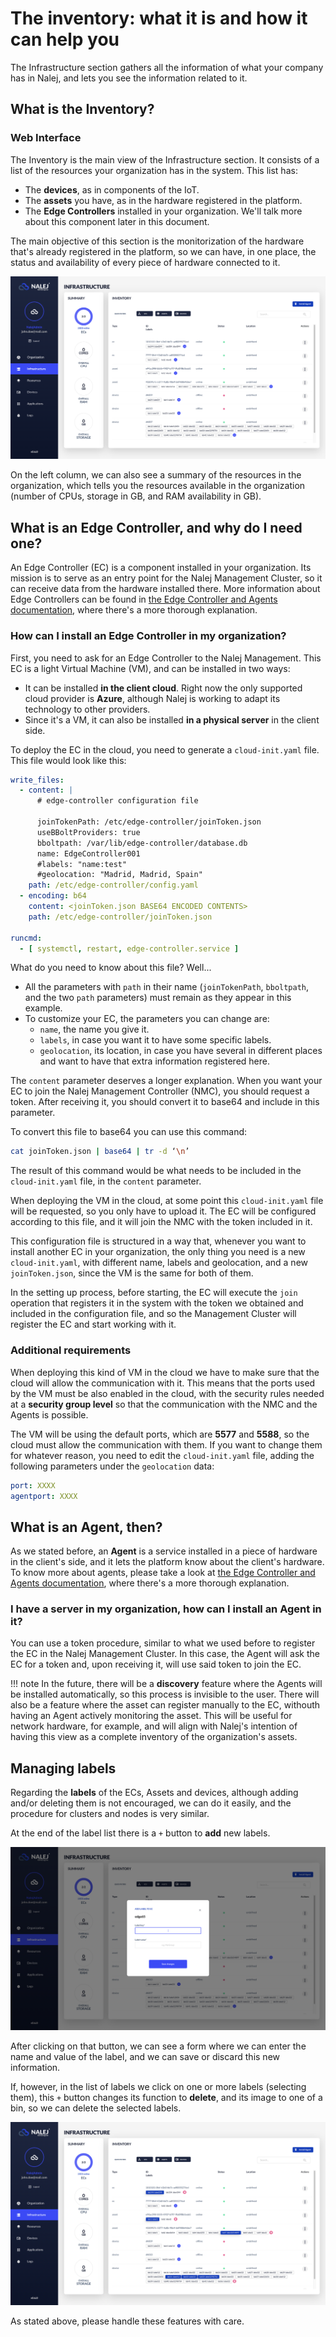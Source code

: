 # The inventory: what it is and how it can help you

The Infrastructure section gathers all the information of what your company has in Nalej, and lets you see the information related to it.

## What is the Inventory?

### Web Interface

The Inventory is the main view of the Infrastructure section. It consists of a list of the resources your organization has in the system. This list has:

* The **devices**, as in components of the IoT.
* The **assets** you have, as in the hardware registered in the platform.
* The **Edge Controllers** installed in your organization. We'll talk more about this component later in this document.

The main objective of this section is the monitorization of the hardware that's already registered in the platform, so we can have, in one place, the status and availability of every piece of hardware connected to it.

![The inventory](../../img/infra_inv_main.png)

On the left column, we can also see a summary of the resources in the organization, which tells you the resources available in the organization \(number of CPUs, storage in GB, and RAM availability in GB\).

## What is an Edge Controller, and why do I need one?

An Edge Controller \(EC\) is a component installed in your organization. Its mission is to serve as an entry point for the Nalej Management Cluster, so it can receive data from the hardware installed there. More information about Edge Controllers can be found in [the Edge Controller and Agents documentation](ecandagents.md), where there's a more thorough explanation.

### How can I install an Edge Controller in my organization?

First, you need to ask for an Edge Controller to the Nalej Management. This EC is a light Virtual Machine \(VM\), and can be installed in two ways:

- It can be installed **in the client cloud**. Right now the only supported cloud provider is **Azure**, although Nalej is working to adapt its technology to other providers. 
- Since it's a VM, it can also be installed **in a physical server** in the client side.

To deploy the EC in the cloud, you need to generate a `cloud-init.yaml` file. This file would look like this:

```yaml
write_files:
  - content: |
      # edge-controller configuration file

      joinTokenPath: /etc/edge-controller/joinToken.json
      useBBoltProviders: true
      bboltpath: /var/lib/edge-controller/database.db
      name: EdgeController001
      #labels: "name:test"
      #geolocation: "Madrid, Madrid, Spain"
    path: /etc/edge-controller/config.yaml
  - encoding: b64
    content: <joinToken.json BASE64 ENCODED CONTENTS>
    path: /etc/edge-controller/joinToken.json

runcmd:
  - [ systemctl, restart, edge-controller.service ]
```

What do you need to know about this file? Well...

* All the parameters with `path` in their name \(`joinTokenPath`, `bboltpath`, and the two `path` parameters\) must remain as they appear in this example.
* To customize your EC, the parameters you can change are:
  * `name`, the name you give it.
  * `labels`, in case you want it to have some specific labels.
  * `geolocation`, its location, in case you have several in different places and want to have that extra information registered here.

The `content` parameter deserves a longer explanation. When you want your EC to join the Nalej Management Controller \(NMC\), you should request a token. After receiving it, you should convert it to base64 and include in this parameter.

To convert this file to base64 you can use this command:

```bash
cat joinToken.json | base64 | tr -d ‘\n’
```

The result of this command would be what needs to be included in the `cloud-init.yaml` file, in the `content` parameter.

When deploying the VM in the cloud, at some point this `cloud-init.yaml` file will be requested, so you only have to upload it. The EC will be configured according to this file, and it will join the NMC with the token included in it.

This configuration file is structured in a way that, whenever you want to install another EC in your organization, the only thing you need is a new `cloud-init.yaml`, with different name, labels and geolocation, and a new `joinToken.json`, since the VM is the same for both of them.

In the setting up process, before starting, the EC will execute the `join` operation that registers it in the system with the token we obtained and included in the configuration file, and so the Management Cluster will register the EC and start working with it.

### Additional requirements

When deploying this kind of VM in the cloud we have to make sure that the cloud will allow the communication with it. This means that the ports used by the VM must be also enabled in the cloud, with the security rules needed at a **security group level** so that the communication with the NMC and the Agents is possible.

The VM will be using the default ports, which are **5577** and **5588**, so the cloud must allow the communication with them. If you want to change them for whatever reason, you need to edit the `cloud-init.yaml` file, adding the following parameters under the `geolocation` data:

```yaml
port: XXXX
agentport: XXXX
```

## What is an Agent, then?

As we stated before, an **Agent** is a service installed in a piece of hardware in the client's side, and it lets the platform know about the client's hardware. To know more about agents, please take a look at [the Edge Controller and Agents documentation](ecandagents.md), where there's a more thorough explanation.

### I have a server in my organization, how can I install an Agent in it?

You can use a token procedure, similar to what we used before to register the EC in the Nalej Management Cluster. In this case, the Agent will ask the EC for a token and, upon receiving it, will use said token to join the EC.

!!! note
    In the future, there will be a **discovery** feature where the Agents will be installed automatically, so this process is invisible to the user. There will also be a feature where the asset can register manually to the EC, withouth having an Agent actively monitoring the asset. This will be useful for network hardware, for example, and will align with Nalej's intention of having this view as a complete inventory of the organization's assets.

## Managing labels

Regarding the **labels** of the ECs, Assets and devices, although adding and/or deleting them is not encouraged, we can do it easily, and the procedure for clusters and nodes is very similar.

At the end of the label list there is a `+` button to **add** new labels.

![Add labels dialog](../../img/infra_inv_addlabel.png)

After clicking on that button, we can see a form where we can enter the name and value of the label, and we can save or discard this new information.

If, however, in the list of labels we click on one or more labels \(selecting them\), this `+` button changes its function to **delete**, and its image to one of a bin, so we can delete the selected labels.

![Select label for deleting them](../../img/infra_inv_labels.png)

As stated above, please handle these features with care.

